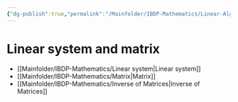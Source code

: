 ```yaml
---
{"dg-publish":true,"permalink":"/Mainfolder/IBDP-Mathematics/Linear-Algebra/"}
---
```


# Linear system and matrix
- [[Mainfolder/IBDP-Mathematics/Linear system\|Linear system]]
- [[Mainfolder/IBDP-Mathematics/Matrix\|Matrix]]
- [[Mainfolder/IBDP-Mathematics/Inverse of Matrices\|Inverse of Matrices]]